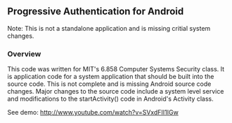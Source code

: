 ## Progressive Authentication for Android

Note: This is not a standalone application and is missing critial system changes.

### Overview
This code was written for MIT's 6.858 Computer Systems Security class.  It is application code for a system application that should be built into the source code.  This is not complete and is missing Android source code changes.  Major changes to the source code include a system level service and modifications to the startActivity() code in Android's Activity class.

See demo: http://www.youtube.com/watch?v=SVxdFII1IGw
